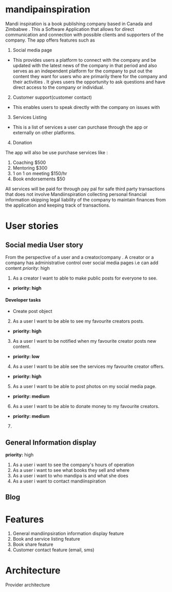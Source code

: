 # mandipainspiration
Mandi inspiration is a book publishing company based in Canada and Zimbabwe . This a Software Application 
that allows for direct communication and connection with possible clients and supporters of the company.
The app offers features such as

1. Social media page

- This provides users a platform to connect with the company and be updated with the latest news of 
  the company in that period and also serves as an independent platform for the company to put out the
  content they want for users who are primarily there for the company and their activities . It gives 
  users the opportunity to ask questions and have direct access to the company or individual.

  
2. Customer support(customer contact)
 
- This enables users to speak directly with the company on issues with

3. Services Listing

- This is a list of services a user  can purchase through the app or externally on other platforms.
 
4. Donation
 



The app will also be use purchase services like :

1. Coaching $500
2. Mentoring  $300
3. 1 on 1 on meeting $150/hr
4. Book endorsements $50

All services will be paid for through pay pal for safe third party transactions that does not 
involve Mandiinspiration collecting personal financial information skipping legal liability of the 
company to maintain finances from the application and keeping track of transactions.

# User stories
## Social media User story
From the perspective of a user and a creator/company . A creator or a company has administrative control
over social media pages i.e can add content
*priority:* high

1. As a creator I want to able to make public posts for everyone to see.

- **priority: high**
#### Developer tasks
- Create post object

2. As a user I want to be able to see my favourite creators posts.

- **priority: high**

3. As a user I want to be notified when my favourite creator posts new content.

- **priority: low**

4. As a user I want to be able see the services my favourite creator offers.

- **priority: high**

5. As a user I want to be able to post photos on my social media page.

- **priority: medium**
6. As a user I want to be able to donate money to my favourite creators.

- **priority: medium**
7. 


## General Information display
**priority:** high

1. As a user i want to see the company's hours of operation
2. As a user i want to see what books they sell and where
3. As a user i want to who mandipa is and what she does
4. As a user i want to contact mandiinspiration

## Blog

# Features

1. General mandiinpsiration information display feature
2. Book and service listing feature
4. Book share feature
5. Customer contact feature (email, sms)


# Architecture 

Provider architecture


